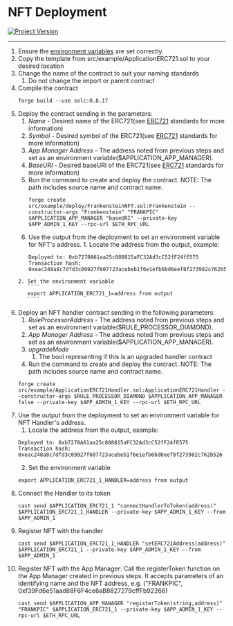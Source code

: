 # NFT Deployment
[![Project Version][version-image]][version-url]

---

1. Ensure the [environment variables][environment-url] are set correctly.
2. Copy the template from src/example/ApplicationERC721.sol to your desired location
3. Change the name of the contract to suit your naming standards
    1. Do not change the import or parent contract
4. Compile the contract
   ````
   forge build --use solc:0.8.17

   ````
5. Deploy the contract sending in the parameters:
    1. _Name_ - Desired name of the ERC721(see [ERC721][ERC721-url] standards for more information)
    2. _Symbol_ - Desired symbol of the ERC721(see [ERC721][ERC721-url] standards for more information)
    3. _App Manager Address_ - The address noted from previous steps and set as an environment variable($APPLICATION_APP_MANAGER).
    4. _BaseURI_ - Desired baseURI of the ERC721(see [ERC721][ERC721-url] standards for more information)
    5. Run the command to create and deploy the contract. NOTE: The path includes source name and contract name.
         ````
         forge create src/example/deploy/FrankensteinNFT.sol:Frankenstein --constructor-args "Frankenstein" "FRANKPIC" $APPLICATION_APP_MANAGER "baseURI" --private-key $APP_ADMIN_1_KEY --rpc-url $ETH_RPC_URL

         ````
     6. Use the output from the deployment to set an environment variable for NFT's address.
       1. Locate the address from the output, example:
          ````
          Deployed to: 0xb7278A61aa25c888815aFC32Ad3cC52fF24fE575
          Transaction hash: 0xeac248a8c7dfd3c09927f607723acebeb1f6e1efb6bd6eef8f273982c762b526
          ````
       2. Set the environment variable
          ````
          export APPLICATION_ERC721_1=address from output
          ````
6. Deploy an NFT handler contract sending in the following parameters:
    1. _RuleProcessorAddress_ - The address noted from previous steps and set as an environment variable($RULE_PROCESSOR_DIAMOND).
    2. _App Manager Address_ - The address noted from previous steps and set as an environment variable($APPLICATION_APP_MANAGER).
    3. _upgradeMode_ 
       1. The bool representing if this is an upgraded handler contract
    4. Run the command to create and deploy the contract. NOTE: The path includes source name and contract name.
    ````
    forge create src/example/ApplicationERC721Handler.sol:ApplicationERC721Handler --constructor-args $RULE_PROCESSOR_DIAMOND $APPLICATION_APP_MANAGER false --private-key $APP_ADMIN_1_KEY --rpc-url $ETH_RPC_URL

    ````   
7. Use the output from the deployment to set an environment variable for NFT Handler's address.
    1. Locate the address from the output, example:
    ````
    Deployed to: 0xb7278A61aa25c888815aFC32Ad3cC52fF24fE575
    Transaction hash: 0xeac248a8c7dfd3c09927f607723acebeb1f6e1efb6bd6eef8f273982c762b526
    ````
    2. Set the environment variable
    ````
    export APPLICATION_ERC721_1_HANDLER=address from output
    ````    
8.  Connect the Handler to its token
    ````
    cast send $APPLICATION_ERC721_1 "connectHandlerToToken(address)" $APPLICATION_ERC721_1_HANDLER --private-key $APP_ADMIN_1_KEY --from $APP_ADMIN_1
    ````
9.  Register NFT with the handler
    ````
    cast send $APPLICATION_ERC721_1_HANDLER "setERC721Address(address)" $APPLICATION_ERC721_1 --private-key $APP_ADMIN_1_KEY --from $APP_ADMIN_1
    ````
10. Register NFT with the App Manager: Call the registerToken function on the App Manager created in previous steps. It accepts parameters of an identifying name and the NFT address, e.g. ("FRANKPIC", 0xf39Fd6e51aad88F6F4ce6aB8827279cffFb92266) 
    ````
    cast send $APPLICATION_APP_MANAGER "registerToken(string,address)" "FRANKPIC" $APPLICATION_ERC721_1 --private-key $APP_ADMIN_1_KEY --rpc-url $ETH_RPC_URL

    ````


<!-- These are the body links -->
[ERC721-url]: https://docs.openzeppelin.com/contracts/2.x/api/token/erc721
[environment-url]: ./SETENVIRONMENT.md


<!-- These are the header links -->
[version-image]: https://img.shields.io/badge/Version-1.0.0-brightgreen?style=for-the-badge&logo=appveyor
[version-url]: https://github.com/thrackle-io/Tron